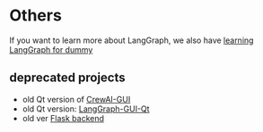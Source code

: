 # Others

If you want to learn more about LangGraph, we also have [learning LangGraph for dummy](https://github.com/LangGraph-GUI/LangGraph-learn)

## deprecated projects

* old Qt version of [CrewAI-GUI](https://github.com/LangGraph-GUI/CrewAI-GUI)
* old Qt version: [LangGraph-GUI-Qt](https://github.com/LangGraph-GUI/LangGraph-GUI-backend/tree/GUI-Qt)
* old ver [Flask backend](https://github.com/LangGraph-GUI/LangGraph-GUI-backend/tree/flask)